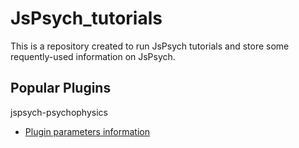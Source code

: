 # JsPsych_tutorials
This is a repository created to run JsPsych tutorials and store some requently-used information on JsPsych.

Popular Plugins
---
jspsych-psychophysics
- [Plugin parameters information](https://jspsychophysics.hes.kyushu-u.ac.jp/pluginParams/)
